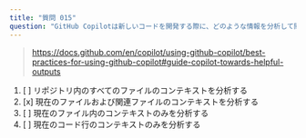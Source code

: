```yaml
---
title: "質問 015"
question: "GitHub Copilotは新しいコードを開発する際に、どのような情報を分析して関連する提案を行いますか？"
---
```


> https://docs.github.com/en/copilot/using-github-copilot/best-practices-for-using-github-copilot#guide-copilot-towards-helpful-outputs
1. [ ] リポジトリ内のすべてのファイルのコンテキストを分析する
1. [x] 現在のファイルおよび関連ファイルのコンテキストを分析する
1. [ ] 現在のファイル内のコンテキストのみを分析する
1. [ ] 現在のコード行のコンテキストのみを分析する